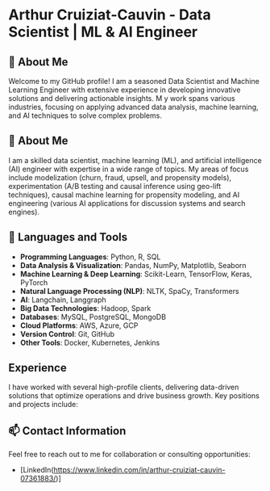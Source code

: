 # Arthur Cruiziat-Cauvin - Data Scientist | ML & AI Engineer

## 🌱 About Me
Welcome to my GitHub profile! I am a seasoned Data Scientist and Machine Learning Engineer with extensive experience in developing innovative solutions and delivering actionable insights. M
y work spans various industries, focusing on applying advanced data analysis, machine learning, and AI techniques to solve complex problems.

## 🌱 About Me

I am a skilled data scientist, machine learning (ML), and artificial intelligence (AI) engineer with expertise in a wide range of topics. My areas of focus include modelization (churn, fraud, upsell, and propensity models), experimentation (A/B testing and causal inference using geo-lift techniques), causal machine learning for propensity modeling, and AI engineering (various AI applications for discussion systems and search engines).

## 🧰 Languages and Tools
- **Programming Languages**: Python, R, SQL
- **Data Analysis & Visualization**: Pandas, NumPy, Matplotlib, Seaborn
- **Machine Learning & Deep Learning**: Scikit-Learn, TensorFlow, Keras, PyTorch
- **Natural Language Processing (NLP)**: NLTK, SpaCy, Transformers
- **AI**: Langchain, Langgraph
- **Big Data Technologies**: Hadoop, Spark
- **Databases**: MySQL, PostgreSQL, MongoDB
- **Cloud Platforms**: AWS, Azure, GCP
- **Version Control**: Git, GitHub
- **Other Tools**: Docker, Kubernetes, Jenkins

## Experience

I have worked with several high-profile clients, delivering data-driven solutions that optimize operations and drive business growth. Key positions and projects include:
<!--
- **Data Scientist at [Company Name]** (May 2023 - Present)
  - Developed machine learning models for predictive analytics, improving forecast accuracy by 20%.
  - Implemented NLP solutions for text analysis and sentiment analysis.
  - Collaborated with cross-functional teams to integrate AI models into production systems.

## Projects

### [Project A: Predictive Analytics for Sales Forecasting](https://github.com/arthurcruiziat/project-a)
- **Technologies Used**: Python, Scikit-Learn, Pandas, NumPy, Matplotlib
- **Description**: Developed and deployed a predictive model to forecast sales, resulting in a 15% increase in accuracy over previous methods.

### [Project B: NLP for Customer Feedback Analysis](https://github.com/arthurcruiziat/project-b)
- **Technologies Used**: Python, NLTK, SpaCy, Transformers
- **Description**: Built an NLP pipeline to analyze customer feedback, providing insights that helped improve customer satisfaction by 10%.

### [Project C: Deep Learning for Image Classification](https://github.com/arthurcruiziat/project-c)
- **Technologies Used**: Python, TensorFlow, Keras, OpenCV
- **Description**: Created a deep learning model for image classification with a 95% accuracy rate.

<!--
## 🔭 Featured Projects

### 1. Churn Prediction Model

- **Description:** Developed a machine learning model to predict customer churn for a telecommunications company, leveraging customer data and usage patterns.
- **Technologies:** Python, scikit-learn, XGBoost, Pandas, NumPy
- **Approach:** Performed data preprocessing, feature engineering, and model selection. Implemented an XGBoost classifier and achieved an AUC score of 0.85.

### 2. Fraud Detection System

- **Description:** Built a fraud detection system for a financial institution using anomaly detection techniques and deep learning models.
- **Technologies:** Python, TensorFlow, Keras, Pandas, NumPy
- **Approach:** Implemented an autoencoder for unsupervised anomaly detection and a deep neural network for supervised fraud classification. Achieved an F1-score of 0.92.

### 3. Causal Inference for Marketing Campaigns

- **Description:** Conducted causal inference analysis to measure the impact of marketing campaigns on customer engagement and sales using geo-lift techniques.
- **Technologies:** Python, CausalML, Econml, Pandas, NumPy
- **Approach:** Utilized causal inference methods, including double machine learning and synthetic control methods, to estimate the causal effect of marketing interventions.
-->

## 📫 Contact Information
Feel free to reach out to me for collaboration or consulting opportunities:
- [LinkedIn(https://www.linkedin.com/in/arthur-cruiziat-cauvin-07361883/)]

<!--
**Starbz/Starbz** is a ✨ _special_ ✨ repository because its `README.md` (this file) appears on your GitHub profile.

Here are some ideas to get you started:

- 🔭 I’m currently working on ...
- 🌱 I’m currently learning ...
- 👯 I’m looking to collaborate on ...
- 🤔 I’m looking for help with ...
- 💬 Ask me about ...
- 📫 How to reach me: ...
- 😄 Pronouns: ...
- ⚡ Fun fact: ...
-->

